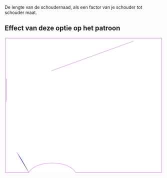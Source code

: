 
De lengte van de schoudernaad, als een factor van je schouder tot schouder maat.


## Effect van deze optie op het patroon
![Deze afbeelding toont het effect van deze optie door meerdere varianten die een andere waarde hebben voor deze optie te vervangen](tamiko_shoulderseamlength_sample.svg "Effect van deze optie op het patroon")